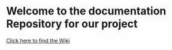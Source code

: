 # Welcome to the documentation Repository for our project

[Click here to find the Wiki](https://github.com/IPS3-DB04-Teun-Mos-Lukas-Jansen/Documentation/wiki)
